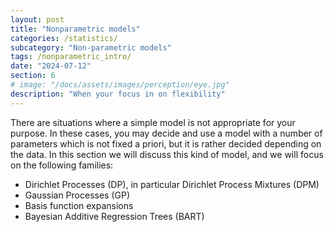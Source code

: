 ```yaml
---
layout: post
title: "Nonparametric models"
categories: /statistics/
subcategory: "Non-parametric models"
tags: /nonparametric_intro/
date: "2024-07-12"
section: 6
# image: "/docs/assets/images/perception/eye.jpg"
description: "When your focus in on flexibility"
---
```


There are situations where a simple model is not appropriate for your purpose.
In these cases, you may decide and use a model with a number of parameters
which is not fixed a priori, but it is rather decided depending on the data.
In this section we will discuss this kind of model, and we will focus
on the following families:

- Dirichlet Processes (DP), in particular Dirichlet Process Mixtures (DPM)
- Gaussian Processes (GP)
- Basis function expansions
- Bayesian Additive Regression Trees (BART)